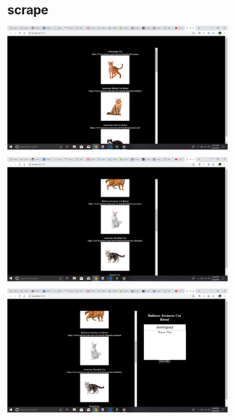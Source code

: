 # scrape

![image1](\images\image1.png)

![image2](\images\image2.png)

![image3](\images\image3.png)